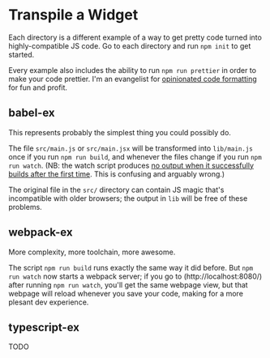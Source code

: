 # Transpile a Widget

Each directory is a different example of a way to get pretty code
turned into highly-compatible JS code.
Go to each directory and run `npm init` to get started.

Every example also includes the ability to run `npm run prettier`
in order to make your code prettier. I'm an evangelist for [opinionated
code formatting](https://prettier.io/) for fun and profit.

## babel-ex

This represents probably the simplest thing you could possibly do.

The file `src/main.js` or `src/main.jsx`
will be transformed into `lib/main.js` once if you run `npm run build`,
and whenever the files change if you run `npm run watch`.
(NB: the watch script produces [no output when it successfully builds
after the first time](https://github.com/babel/babel/issues/7926).
This is confusing and arguably wrong.)

The original file in the `src/` directory can contain JS magic that's
incompatible with older browsers; the output in `lib` will be free of
these problems.

## webpack-ex

More complexity, more toolchain, more awesome.

The script `npm run build` runs exactly the same way it did before.
But `npm run watch` now starts a webpack server; if you go to
(http://localhost:8080/) after running `npm run watch`, you'll get
the same webpage view, but that webpage will reload whenever you
save your code, making for a more plesant dev experience.

## typescript-ex

TODO
